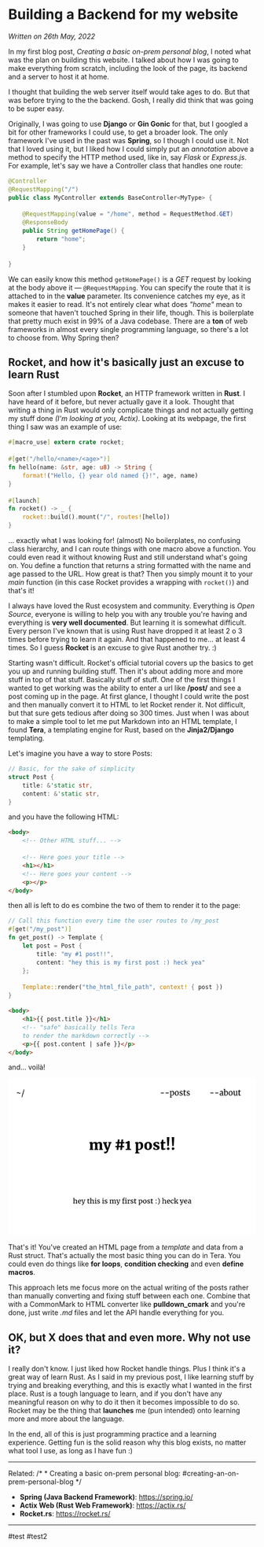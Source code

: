 # Building a Backend for my website
*Written on 26th May, 2022*

In my first blog post, *Creating a basic on-prem personal blog*, I noted what was the plan on building this website. I talked about how I was going to make everything from scratch, including the look of the page, its backend and a server to host it at home.

I thought that building the web server itself would take ages to do. But that was before trying to the the backend. Gosh, I really did think that was going to be super easy.

Originally, I was going to use **Django** or **Gin Gonic** for that, but I googled a bit for other frameworks I could use, to get a broader look. The only framework I've used in the past was **Spring**, so I though I could use it. Not that I loved using it, but I liked how I could simply put an *annotation* above a method to specify the HTTP method used, like in, say *Flask* or *Express.js*. 
For example, let's say we have a Controller class that handles one route:

```java
@Controller
@RequestMapping("/")
public class MyController extends BaseController<MyType> {

	@RequestMapping(value = "/home", method = RequestMethod.GET)
	@ResponseBody
	public String getHomePage() {
		return "home";
	}

}
```

We can easily know this method `getHomePage()` is a *GET* request by looking at the body above it — `@RequestMapping`. You can specify the route that it is attached to in the **value** parameter. Its convenience catches my eye, as it makes it easier to read. 
It's not entirely clear what does *"home"* mean to someone that haven't touched Spring in their life, though. This is boilerplate that pretty much exist in 99% of a Java codebase. 
There are a **ton** of web frameworks in almost every single programming language, so there's a lot to choose from. Why Spring then?

## Rocket, and how it's basically just an excuse to learn Rust

Soon after I stumbled upon **Rocket**, an HTTP framework written in **Rust**. I have heard of it before, but never actually gave it a look. Thought that writing a thing in Rust would only complicate things and not actually getting my stuff done *(I'm looking at you, Actix)*. 
Looking at its webpage, the first thing I saw was an example of use:

```rust 
#[macro_use] extern crate rocket;

#[get("/hello/<name>/<age>")]
fn hello(name: &str, age: u8) -> String {
    format!("Hello, {} year old named {}!", age, name)
}

#[launch]
fn rocket() -> _ {
    rocket::build().mount("/", routes![hello])
}
```

... exactly what I was looking for! (almost) No boilerplates, no confusing class hierarchy, and I can route things with one macro above a function. You could even read it without knowing Rust and still understand what's going on.
You define a function that returns a string formatted with the name and age passed to the URL. How great is that? Then you simply mount it to your *main* function (in this case Rocket provides a wrapping with `rocket()`) and that's it!

I always have loved the Rust ecosystem and community. Everything is *Open Source*, everyone is willing to help you with any trouble you're having and everything is **very well documented**. But learning it is somewhat difficult. Every person I've known that is using Rust have dropped it at least 2 o 3 times before trying to learn it again. And that happened to me... at least 4 times. So I guess **Rocket** is an excuse to give Rust another try. :)

Starting wasn't difficult. Rocket's official tutorial covers up the basics to get you up and running building stuff. Then it's about adding more and more stuff in top of that stuff. Basically stuff of stuff. 
One of the first things I wanted to get working was the ability to enter a url like **/post/<id>** and see a post coming up in the page. At first glance, I thought I could write the post and then manually convert it to HTML to let Rocket render it. Not difficult, but that sure gets tedious after doing so 300 times. Just when I was about to make a simple tool to let me put Markdown into an HTML template, I found **Tera**, a templating engine for Rust, based on the **Jinja2/Django** templating.

Let's imagine you have a way to store Posts:

```rust
// Basic, for the sake of simplicity 
struct Post {
	title: &'static str,
	content: &'static str,
}
```

and you have the following HTML:

```html
<body>
	<!-- Other HTML stuff... -->

	<!-- Here goes your title -->
	<h1></h1>
	<!-- Here goes your content -->
	<p></p>
</body>
```

then all is left to do es combine the two of them to render it to the page:

```rust
// Call this function every time the user routes to /my_post
#[get("/my_post")]
fn get_post() -> Template {
	let post = Post {
		title: "my #1 post!!",
		content: "hey this is my first post :) heck yea"
	};

	Template::render("the_html_file_path", context! { post })
}
```
```html
<body>
	<h1>{{ post.title }}</h1>
	<!-- "safe" basically tells Tera 
	to render the markdown correctly -->
	<p>{{ post.content | safe }}</p>
</body>
```

and... voilà!

![Result](../images/02_post_example.png)

That's it! You've created an HTML page from a *template* and data from a Rust struct. 
That's actually the most basic thing you can do in Tera. You could even do things like **for loops**, **condition checking** and even **define macros**.

This approach lets me focus more on the actual writing of the posts rather than manually converting and fixing stuff between each one. Combine that with a CommonMark to HTML converter like **pulldown_cmark** and you're done, just write *.md* files and let the API handle everything for you.

## OK, but X does that and even more. Why not use it?
I really don't know. I just liked how Rocket handle things. Plus I think it's a great way of learn Rust. 
As I said in my previous post, I like learning stuff by trying and breaking everything, and this is exactly what I wanted in the first place. Rust is a tough language to learn, and if you don't have any meaningful reason on why to do it then it becomes impossible to do so. Rocket may be the thing that **launches** me (pun intended) onto learning more and more about the language. 

In the end, all of this is just programming practice and a learning experience. Getting fun is the solid reason why this blog exists, no matter what tool I use, as long as I have fun :)

---
Related:
/* * Creating a basic on-prem personal blog: #creating-an-on-prem-personal-blog */
* **Spring (Java Backend Framework)**: https://spring.io/ 
* **Actix Web (Rust Web Framework)**: https://actix.rs/
* **Rocket.rs**: https://rocket.rs/
---

#test #test2
